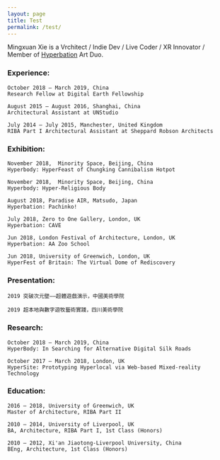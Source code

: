 ```yaml
---
layout: page
title: Test
permalink: /test/
---
```


Mingxuan Xie is a Vrchitect / Indie Dev / Live Coder / XR Innovator / Member of [Hyperbation](http://hyperbation.space) Art Duo.

### Experience:

```
October 2018 – March 2019, China
Research Fellow at Digital Earth Fellowship

August 2015 – August 2016, Shanghai, China
Architectural Assistant at UNStudio

July 2014 – July 2015, Manchester, United Kingdom
RIBA Part I Architectural Assistant at Sheppard Robson Architects
```

### Exhibition:

```
November 2018,  Minority Space, Beijing, China
Hyperbody: HyperFeast of Chungking Cannibalism Hotpot

November 2018,  Minority Space, Beijing, China
Hyperbody: Hyper-Religious Body

August 2018, Paradise AIR, Matsudo, Japan
Hyperbation: Pachinko!

July 2018, Zero to One Gallery, London, UK
Hyperbation: CAVE

Jun 2018, London Festival of Architecture, London, UK
Hyperbation: AA Zoo School

Jun 2018, University of Greenwich, London, UK
HyperFest of Britain: The Virtual Dome of Rediscovery
```

### Presentation:

```
2019 突破次元壁——超體遊戲演示，中國美術學院

2019 超本地與數字遊牧藝術實踐，四川美術學院
```

### Research:

```
October 2018 – March 2019, China
HyperBody: In Searching for Alternative Digital Silk Roads

October 2017 – March 2018, London, UK
HyperSite: Prototyping Hyperlocal via Web-based Mixed-reality Technology
```

### Education:

```
2016 – 2018, University of Greenwich, UK
Master of Architecture, RIBA Part II

2010 – 2014, University of Liverpool, UK
BA, Architecture, RIBA Part I, 1st Class (Honors)

2010 – 2012, Xi'an Jiaotong-Liverpool University, China
BEng, Architecture, 1st Class (Honors)
```
